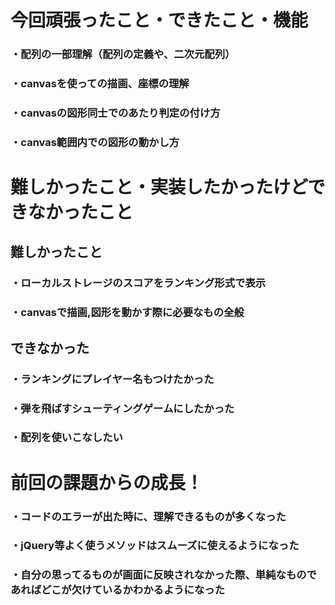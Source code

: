 # 今回頑張ったこと・できたこと・機能
### ・配列の一部理解（配列の定義や、二次元配列）
### ・canvasを使っての描画、座標の理解
### ・canvasの図形同士でのあたり判定の付け方
### ・canvas範囲内での図形の動かし方

# 難しかったこと・実装したかったけどできなかったこと
## 難しかったこと
### ・ローカルストレージのスコアをランキング形式で表示
### ・canvasで描画,図形を動かす際に必要なもの全般
## できなかった
### ・ランキングにプレイヤー名もつけたかった
### ・弾を飛ばすシューティングゲームにしたかった
### ・配列を使いこなしたい
# 前回の課題からの成長！
### ・コードのエラーが出た時に、理解できるものが多くなった
### ・jQuery等よく使うメソッドはスムーズに使えるようになった
### ・自分の思ってるものが画面に反映されなかった際、単純なものであればどこが欠けているかわかるようになった
